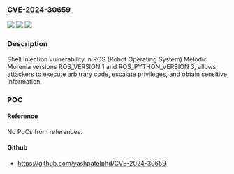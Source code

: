 ### [CVE-2024-30659](https://cve.mitre.org/cgi-bin/cvename.cgi?name=CVE-2024-30659)
![](https://img.shields.io/static/v1?label=Product&message=n%2Fa&color=blue)
![](https://img.shields.io/static/v1?label=Version&message=n%2Fa&color=blue)
![](https://img.shields.io/static/v1?label=Vulnerability&message=n%2Fa&color=brighgreen)

### Description

Shell Injection vulnerability in ROS (Robot Operating System) Melodic Morenia versions ROS_VERSION 1 and ROS_PYTHON_VERSION 3, allows attackers to execute arbitrary code, escalate privileges, and obtain sensitive information.

### POC

#### Reference
No PoCs from references.

#### Github
- https://github.com/yashpatelphd/CVE-2024-30659

